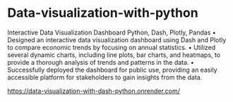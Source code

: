 # Data-visualization-with-python

Interactive Data Visualization Dashboard 
Python, Dash, Plotly, Pandas 
•	Designed an interactive data visualization dashboard using Dash and Plotly to compare economic trends by focusing on annual statistics. 
•	Utilized several dynamic charts, including line plots, bar charts, and heatmaps, to provide a thorough analysis of trends and patterns in the data. 
•	Successfully deployed the dashboard for public use, providing an easily accessible platform for stakeholders to gain insights from the data.

https://data-visualization-with-dash-python.onrender.com/


